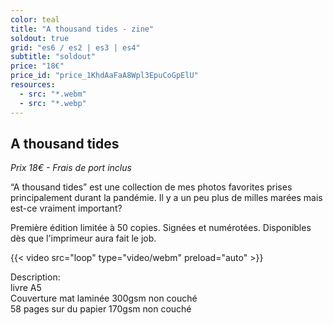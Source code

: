 ```yaml
---
color: teal
title: "A thousand tides - zine"
soldout: true
grid: "es6 / es2 | es3 | es4"
subtitle: "soldout"
price: "18€"
price_id: "price_1KhdAaFaA8Wpl3EpuCoGpElU"
resources:
  - src: "*.webm"
  - src: "*.webp"
---
```


## A thousand tides

*Prix 18€ - Frais de port inclus*

“A thousand tides” est une collection de mes photos favorites prises principalement durant la pandémie. Il y a un peu plus de milles marées mais est-ce vraiment important?

Première édition limitée à 50 copies.
Signées et numérotées.
Disponibles dès que l'imprimeur aura fait le job.

{{< video src="loop" type="video/webm" preload="auto" >}}


<div class="text-sm">
Description: <br/> 
livre A5 <br/> 
Couverture mat laminée 300gsm non couché <br/> 
58 pages sur du papier 170gsm non couché
</div>

